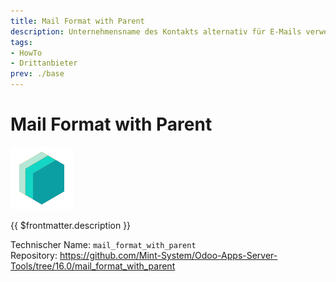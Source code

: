 ```yaml
---
title: Mail Format with Parent
description: Unternehmensname des Kontakts alternativ für E-Mails verwenden.
tags:
- HowTo
- Drittanbieter
prev: ./base
---
```

# Mail Format with Parent
![icon_oms_box](attachments/icons_odoo_mint_system.png)

{{ $frontmatter.description }}

Technischer Name: `mail_format_with_parent`\
Repository: <https://github.com/Mint-System/Odoo-Apps-Server-Tools/tree/16.0/mail_format_with_parent>
